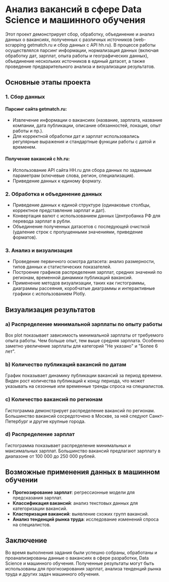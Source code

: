 # Анализ вакансий в сфере Data Science и машинного обучения

Этот проект демонстрирует сбор, обработку, объединение и анализ данных о вакансиях, полученных с различных источников (web-scrapping getmatch.ru и сбор данных с API hh.ru). В процессе работы осуществлялся парсинг информации, нормализация данных (включая обработку дат, зарплат, опыта работы и географических данных), объединение нескольких источников в единый датасет, а также проведение предварительного анализа и визуализации результатов.

## Основные этапы проекта

### 1. Сбор данных

#### Парсинг сайта getmatch.ru:
- Извлечение информации о вакансиях (название, зарплата, название компании, дата публикации, описание обязанностей, локация, опыт работы и пр.).
- Для корректной обработки дат и зарплат использовались регулярные выражения и стандартные функции работы с датой и временем.

#### Получение вакансий с hh.ru:
- Использование API сайта HH.ru для сбора данных по заданным параметрам (ключевые слова, регион, специализация).
- Приведение данных к единому формату.

### 2. Обработка и объединение данных

- Приведение данных к единой структуре (одинаковые столбцы, корректное представление зарплат и дат).
- Конвертация валют с использованием данных Центробанка РФ для перевода зарплат в рубли.
- Объединение полученных датасетов с последующей очисткой (удаление строк с пропущенными значениями, приведение форматов).

### 3. Анализ и визуализация

- Проведение первичного осмотра датасета: анализ размерности, типов данных и статистических показателей.
- Построение графиков распределения зарплат, средних значений по регионам, временной динамики публикаций вакансий.
- Применение методов визуализации, таких как гистограммы, диаграммы рассеяния, коробчатые диаграммы и интерактивные графики с использованием Plotly.

## Визуализация результатов

### a) Распределение минимальной зарплаты по опыту работы

Box plot показывает зависимость минимальной зарплаты от требуемого опыта работы. Чем больше опыт, тем выше средняя зарплата. Особенно заметно увеличение зарплаты для категорий "Не указано" и "Более 6 лет".

### b) Количество публикаций вакансий по датам

График показывает динамику публикации вакансий за период времени. Виден рост количества публикаций к концу периода, что может указывать на сезонные или временные тренды спроса на специалистов.

### c) Количество вакансий по регионам

Гистограмма демонстрирует распределение вакансий по регионам. Большинство вакансий сосредоточено в Москве, за ней следуют Санкт-Петербург и другие крупные города.

### d) Распределение зарплат

Гистограмма показывает распределение минимальных и максимальных зарплат. Большинство вакансий предлагают зарплату в диапазоне от 100 000 до 250 000 рублей.

## Возможные применения данных в машинном обучении

- **Прогнозирование зарплат**: регрессионные модели для предсказания зарплат.
- **Классификация вакансий**: анализ текстовых данных для категоризации вакансий.
- **Кластеризация вакансий**: выявление схожих групп вакансий.
- **Анализ тенденций рынка труда**: исследование изменений спроса на специалистов.

## Заключение
Во время выполнения задания были успешно собраны, обработаны и проанализированы данные о вакансиях в сфере разработки, Data Science и машинного обучения. Полученные результаты могут быть использованы для прогнозирования зарплат, анализа тенденций рынка труда и других задач машинного обучения.

